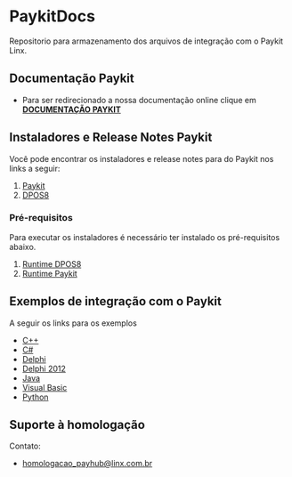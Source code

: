 # PaykitDocs 

Repositorio para armazenamento dos arquivos de integração com o Paykit Linx.

## Documentação Paykit
- Para ser redirecionado a nossa documentação online clique em [**DOCUMENTAÇÃO PAYKIT**](https://paykitlinx.github.io/)

## Instaladores e Release Notes Paykit

Você pode encontrar os instaladores e release notes para do Paykit nos links a seguir: 

1. [Paykit](https://github.com/PaykitLinx/PaykitDocs/tree/main/Instaladores/Paykit)
1. [DPOS8](https://github.com/PaykitLinx/PaykitDocs/tree/main/Instaladores/DPOS8)

### Pré-requisitos

Para executar os instaladores é necessário ter instalado os pré-requisitos abaixo.

1. [Runtime DPOS8](https://grupolinx-my.sharepoint.com/:f:/g/personal/ped_payhub_tef_linx_com_br/EgeND2RizkJElupan2IeMIIBeNKi5yi49LzyeZAVYUqGvA?e=TblrBH)
1. [Runtime Paykit](https://grupolinx-my.sharepoint.com/:f:/g/personal/ped_payhub_tef_linx_com_br/EpggJ4YzdxxKmPbMRyyImFEBvr92MxrYELCG_VMz5aE3BA?e=HeGkYu)

## Exemplos de integração com o Paykit

A seguir os links para os exemplos
- [C++](https://github.com/PaykitLinx/PaykitDocs/tree/main/ExemplosDeUso/C%2B%2B)
- [C#](https://github.com/PaykitLinx/PaykitDocs/tree/main/ExemplosDeUso/CSharp)
- [Delphi](https://github.com/PaykitLinx/PaykitDocs/tree/main/ExemplosDeUso/Delphi)
- [Delphi 2012](https://github.com/PaykitLinx/PaykitDocs/tree/main/ExemplosDeUso/Delphi2012)
- [Java](https://github.com/PaykitLinx/PaykitDocs/tree/main/ExemplosDeUso/Java)
- [Visual Basic](https://github.com/PaykitLinx/PaykitDocs/tree/main/ExemplosDeUso/VisualBasic)
- [Python](https://github.com/PaykitLinx/PaykitDocs/tree/main/ExemplosDeUso/Python)


## Suporte à homologação

Contato: 
 - [homologacao_payhub@linx.com.br](mailto:homologacao_payhub@linx.com.br)
